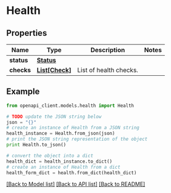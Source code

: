 # Health


## Properties

Name | Type | Description | Notes
------------ | ------------- | ------------- | -------------
**status** | [**Status**](Status.md) |  | 
**checks** | [**List[Check]**](Check.md) | List of health checks. | 

## Example

```python
from openapi_client.models.health import Health

# TODO update the JSON string below
json = "{}"
# create an instance of Health from a JSON string
health_instance = Health.from_json(json)
# print the JSON string representation of the object
print Health.to_json()

# convert the object into a dict
health_dict = health_instance.to_dict()
# create an instance of Health from a dict
health_form_dict = health.from_dict(health_dict)
```
[[Back to Model list]](../README.md#documentation-for-models) [[Back to API list]](../README.md#documentation-for-api-endpoints) [[Back to README]](../README.md)


